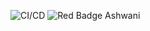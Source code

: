 ![CI/CD](https://github.com/ashwaishenwall/PythonHealthCheck-Application/actions/workflows/main.yml/badge.svg?branch=master)
![Red Badge](https://img.shields.io/badge/Label-Red-red)
Ashwani

